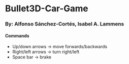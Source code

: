 # Bullet3D-Car-Game

### By: Alfonso Sánchez-Cortés, Isabel A. Lammens

#### Commands
- Up/down arrows -> move forwards/backwards
- Right/left arrows -> turn right/left
- Space bar -> brake
